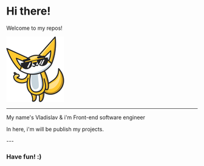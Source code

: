 <h1>Hi there!</h1>
<p>Welcome to my repos!</p>
<img src="https://github.com/vladorg/tobi_mobi/raw/master/dist/img/chudik2.png" alt="Tobi image">

---
<p>My name's Vladislav & i'm Front-end software engineer</p>
<p>In here, i'm will be publish my projects.</p>
---

<h3>Have fun! :)</h3>